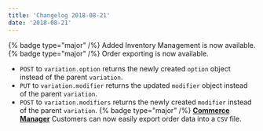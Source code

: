 ```yaml
---
title: 'Changelog 2018-08-21'
date: '2018-08-21'
---
```

{% badge type="major" /%} Added ​Inventory Management is now available.
{% badge type="major" /%} Order exporting is now available.
- `POST` to `variation.option` returns the newly created `option` object instead of the parent `variation`.
- `PUT` to `variation.modifier` returns the updated `modifier` object instead of the parent `variation`.
- `POST` to `variation.modifiers` returns the newly created `modifier` instead of the parent `variation`.
{% badge type="major" /%} [**Commerce Manager**](https://dashboard.elasticpath.com/) Customers can now easily export order data into a `CSV` file.

